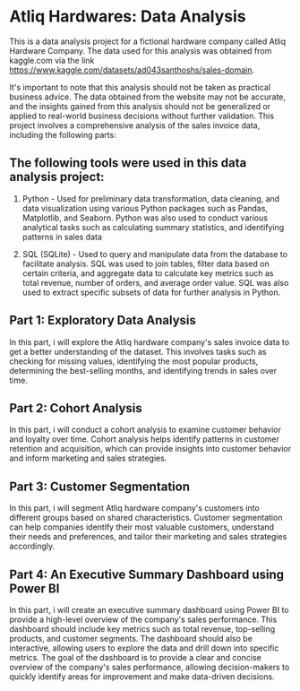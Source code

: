 # Atliq Hardwares: Data Analysis

This is a data analysis project for a fictional hardware company called Atliq Hardware Company. The data used for this analysis was obtained from kaggle.com via the link https://www.kaggle.com/datasets/ad043santhoshs/sales-domain. 

It's important to note that this analysis should not be taken as practical business advice. The data obtained from the website may not be accurate, and the insights gained from this analysis should not be generalized or applied to real-world business decisions without further validation. This project involves a comprehensive analysis of the sales invoice data, including the following parts:

## The following tools were used in this data analysis project:

1. Python - Used for preliminary data transformation, data cleaning, and data visualization using various Python packages such as Pandas, Matplotlib, and Seaborn. Python was also used to conduct various analytical tasks such as calculating summary statistics, and identifying patterns in sales data

2. SQL (SQLite) - Used to query and manipulate data from the database to facilitate analysis. SQL was used to join tables, filter data based on certain criteria, and aggregate data to calculate key metrics such as total revenue, number of orders, and average order value. SQL was also used to extract specific subsets of data for further analysis in Python. 


## Part 1: Exploratory Data Analysis
In this part, i will explore the Atliq hardware company's sales invoice data to get a better understanding of the dataset. This involves tasks such as checking for missing values, identifying the most popular products, determining the best-selling months, and identifying trends in sales over time.

## Part 2: Cohort Analysis
In this part, i will conduct a cohort analysis to examine customer behavior and loyalty over time. Cohort analysis helps identify patterns in customer retention and acquisition, which can provide insights into customer behavior and inform marketing and sales strategies.

## Part 3: Customer Segmentation
In this part, i will segment Atliq hardware company's customers into different groups based on shared characteristics. Customer segmentation can help companies identify their most valuable customers, understand their needs and preferences, and tailor their marketing and sales strategies accordingly.

## Part 4: An Executive Summary Dashboard using Power BI
In this part, i will create an executive summary dashboard using Power BI to provide a high-level overview of the company's sales performance. This dashboard should include key metrics such as total revenue, top-selling products, and customer segments. The dashboard should also be interactive, allowing users to explore the data and drill down into specific metrics. The goal of the dashboard is to provide a clear and concise overview of the company's sales performance, allowing decision-makers to quickly identify areas for improvement and make data-driven decisions.
